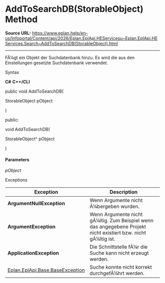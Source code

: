 # AddToSearchDB(StorableObject) Method

**Source URL:** https://www.eplan.help/en-us/Infoportal/Content/api/2026/Eplan.EplApi.HEServicesu~Eplan.EplApi.HEServices.Search~AddToSearchDB(StorableObject).html

---

FÃ¼gt ein Objekt der Suchdatenbank hinzu. Es wird die aus den Einstellungen gesetzte Suchdatenbank verwendet.

Syntax

**C#**
**C++/CLI**


public void AddToSearchDB( 

   StorableObject pObject

)

public:

void AddToSearchDB( 

   StorableObject^ pObject

)


#### Parameters

*pObject*

Exceptions

| Exception | Description |
| --- | --- |
| **ArgumentNullException** | Wenn Argumente nicht Ã¼bergeben wurden. |
| **ArgumentException** | Wenn Argumente nicht gÃ¼ltig. Zum Beispiel wenn das angegebene Projekt nicht existiert bzw. nicht gÃ¼ltig ist. |
| **ApplicationException** | Die Schnittstelle fÃ¼r die Suche kann nicht erzeugt werden. |
| [Eplan.EplApi.Base.BaseException](Eplan.EplApi.Baseu~Eplan.EplApi.Base.BaseException.html) | Suche konnte nicht korrekt durchgefÃ¼hrt werden. |
